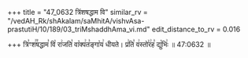 +++
title = "47_0632 त्रिंशषद्धाम वि"
similar_rv = "/vedAH_Rk/shAkalam/saMhitA/vishvAsa-prastutiH/10/189/03_triMshaddhAma_vi.md"
edit_distance_to_rv = 0.016

+++
त्रि꣣ꣳश꣢꣫षद्धाम꣣ वि꣡ रा꣢जति꣣ वा꣡क्प꣢त꣣ङ्गा꣡य꣢ धीयते। प्र꣢ति꣣ व꣢स्तो꣣र꣢ह꣣ द्यु꣡भिः꣢ ॥ 47:0632 ॥

<div class="js_include " url="/vedAH_Rk/shAkalam/saMhitA/vishvAsa-prastutiH/10/189/03_triMshaddhAma_vi.md"  newLevelForH1="2" title="विश्वास-शाकल-प्रस्तुतिः"  > </div>